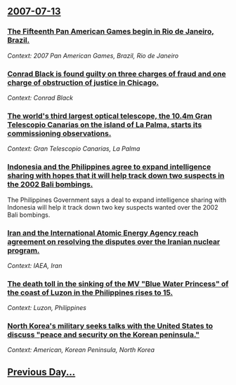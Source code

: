 ## [2007-07-13](/news/2007/07/13/index.md)

### [ The Fifteenth Pan American Games begin in Rio de Janeiro, Brazil. ](/news/2007/07/13/the-fifteenth-pan-american-games-begin-in-rio-de-janeiro-brazil.md)
_Context: 2007 Pan American Games, Brazil, Rio de Janeiro_

### [ Conrad Black is found guilty on three charges of fraud and one charge of obstruction of justice in Chicago. ](/news/2007/07/13/conrad-black-is-found-guilty-on-three-charges-of-fraud-and-one-charge-of-obstruction-of-justice-in-chicago.md)
_Context: Conrad Black_

### [ The world's third largest optical telescope, the 10.4m Gran Telescopio Canarias on the island of La Palma, starts its commissioning observations. ](/news/2007/07/13/the-world-s-third-largest-optical-telescope-the-10-4m-gran-telescopio-canarias-on-the-island-of-la-palma-starts-its-commissioning-observa.md)
_Context: Gran Telescopio Canarias, La Palma_

### [ Indonesia and the Philippines agree to expand intelligence sharing with hopes that it will help track down two suspects in the 2002 Bali bombings. ](/news/2007/07/13/indonesia-and-the-philippines-agree-to-expand-intelligence-sharing-with-hopes-that-it-will-help-track-down-two-suspects-in-the-2002-bali-bo.md)
The Philippines Government says a deal to expand intelligence sharing with Indonesia will help it track down two key suspects wanted over the 2002 Bali bombings.

### [ Iran and the International Atomic Energy Agency reach agreement on resolving the disputes over the Iranian nuclear program. ](/news/2007/07/13/iran-and-the-international-atomic-energy-agency-reach-agreement-on-resolving-the-disputes-over-the-iranian-nuclear-program.md)
_Context: IAEA, Iran_

### [ The death toll in the sinking of the MV "Blue Water Princess" of the coast of Luzon in the Philippines rises to 15. ](/news/2007/07/13/the-death-toll-in-the-sinking-of-the-mv-blue-water-princess-of-the-coast-of-luzon-in-the-philippines-rises-to-15.md)
_Context: Luzon, Philippines_

### [ North Korea's military seeks talks with the United States to discuss "peace and security on the Korean peninsula." ](/news/2007/07/13/north-korea-s-military-seeks-talks-with-the-united-states-to-discuss-peace-and-security-on-the-korean-peninsula.md)
_Context: American, Korean Peninsula, North Korea_

## [Previous Day...](/news/2007/07/12/index.md)

